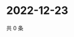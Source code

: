 # 2022-12-23

共 0 条

<!-- BEGIN WEIBO -->
<!-- 最后更新时间 Fri Dec 23 2022 18:14:28 GMT+0800 (China Standard Time) -->

<!-- END WEIBO -->

